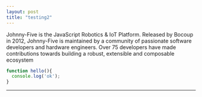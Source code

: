 ```yaml
---
layout: post
title: "testing2"
---
```


Johnny-Five is the JavaScript Robotics & IoT Platform. Released by Bocoup in 2012, Johnny-Five is maintained by a community of passionate software developers and hardware engineers. Over 75 developers have made contributions towards building a robust, extensible and composable ecosystem


```js
function hello(){
  console.log('ok');
}

```
----- 


